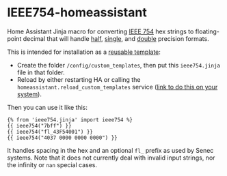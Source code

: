 # IEEE754-homeassistant

Home Assistant Jinja macro for converting [IEEE 754](https://en.wikipedia.org/wiki/IEEE_754) hex strings to floating-point decimal that will handle
[half](https://en.wikipedia.org/wiki/Half-precision_floating-point_format),
[single](https://en.wikipedia.org/wiki/Single-precision_floating-point_format),
and [double](https://en.wikipedia.org/wiki/Double-precision_floating-point_format) precision formats.

This is intended for installation as a [reusable template](https://www.home-assistant.io/docs/configuration/templating/#reusing-templates):

* Create the folder `/config/custom_templates`, then put this `ieee754.jinja` file in that folder.
* Reload by either restarting HA or calling the `homeassistant.reload_custom_templates` service ([link to do this on your system](https://my.home-assistant.io/redirect/_change/?redirect=developer_call_service%2F%3Fservice%3Dhomeassistant.reload_custom_templates)).

Then you can use it like this:

```
{% from 'ieee754.jinja' import ieee754 %}
{{ ieee754("7bff") }}
{{ ieee754("fl_43F54001") }}
{{ ieee754("4037 0000 0000 0000") }}
```

It handles spacing in the hex and an optional `fl_` prefix as used by Senec systems.
Note that it does not currently deal with invalid input strings, nor the 
infinity or `nan` special cases.
